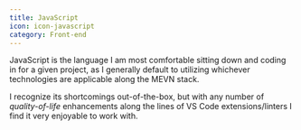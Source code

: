 ```yaml
---
title: JavaScript
icon: icon-javascript
category: Front-end
---
```

JavaScript is the language I am most comfortable sitting down and coding in for a given project, as I generally default to utilizing whichever technologies are applicable along the MEVN stack. 

I recognize its shortcomings out-of-the-box, but with any number of *quality-of-life* enhancements along the lines of VS Code extensions/linters I find it very enjoyable to work with.